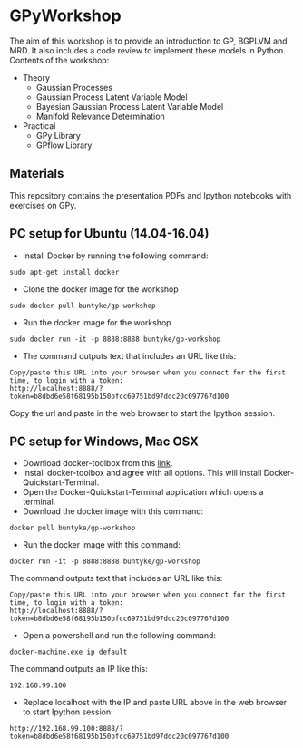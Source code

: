 # GPyWorkshop

The aim of this workshop is to provide an introduction to GP, BGPLVM and MRD. It also includes a code review to implement these models in Python. Contents of the workshop:

* Theory
  * Gaussian Processes
  * Gaussian Process Latent Variable Model
  * Bayesian Gaussian Process Latent Variable Model
  * Manifold Relevance Determination
* Practical
  * GPy Library
  * GPflow Library

## Materials

This repository contains the presentation PDFs and Ipython notebooks with exercises on GPy.

## PC setup for Ubuntu (14.04-16.04)

* Install Docker by running the following command:
```
sudo apt-get install docker
```
* Clone the docker image for the workshop
```
sudo docker pull buntyke/gp-workshop
```
* Run the docker image for the workshop
```
sudo docker run -it -p 8888:8888 buntyke/gp-workshop
```
* The command outputs text that includes an URL like this:
```
Copy/paste this URL into your browser when you connect for the first time, to login with a token:
http://localhost:8888/?token=b8dbd6e58f68195b150bfcc69751bd97ddc20c097767d100
```
Copy the url and paste in the web browser to start the Ipython session.

## PC setup for Windows, Mac OSX

* Download docker-toolbox from this [link](https://www.docker.com/products/docker-toolbox).
* Install docker-toolbox and agree with all options. This will install Docker-Quickstart-Terminal.
* Open the Docker-Quickstart-Terminal application which opens a terminal.
* Download the docker image with this command:
```
docker pull buntyke/gp-workshop
```
* Run the docker image with this command:
```
docker run -it -p 8888:8888 buntyke/gp-workshop
```
The command outputs text that includes an URL like this:
```
Copy/paste this URL into your browser when you connect for the first time, to login with a token:
http://localhost:8888/?token=b8dbd6e58f68195b150bfcc69751bd97ddc20c097767d100
```
* Open a powershell and run the following command:
```
docker-machine.exe ip default
```
The command outputs an IP like this:
```
192.168.99.100
```
* Replace localhost with the IP and paste URL above in the web browser to start Ipython session:
```
http://192.168.99.100:8888/?token=b8dbd6e58f68195b150bfcc69751bd97ddc20c097767d100
```
